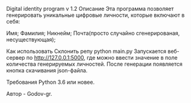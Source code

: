 Digital identity program v 1.2
Описание
Эта программа позволяет генерировать уникальные цифровые личности, которые включают в себя:

Имя;
Фамилия;
Никнейм;
Почта(просто случайно сгенерированая, несуществующая);


Как использовать
Склонить репу
python main.py
Запускается веб-сервер по  http://127.0.0.1:5000, где можно ввести значение в поле количества генерируемых личностей.
После генерации появляется кнопка скачивания json-файла.

Требования Python 3.6 или новее.

Автор - Godov-gr.

